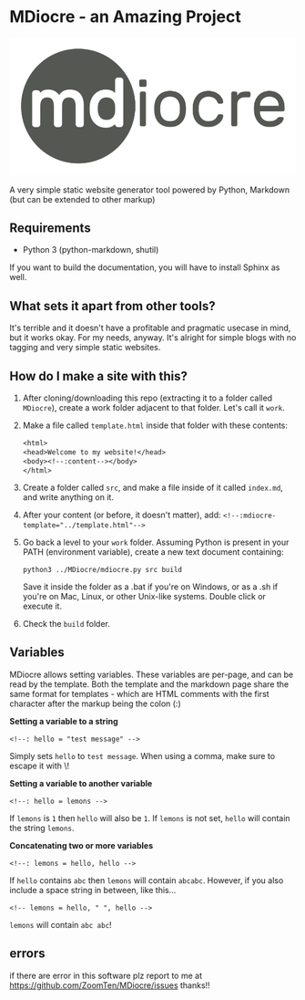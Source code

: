 # MDiocre - an Amazing Project

![MDiocre](logo.svg)

A very simple static website generator tool powered by Python, Markdown (but can be extended to other markup)

## Requirements

* Python 3 (python-markdown, shutil)

If you want to build the documentation, you will have to install Sphinx as well.

## What sets it apart from other tools?

It's terrible and it doesn't have a profitable and pragmatic usecase in mind, but it works okay. For my needs, anyway. It's alright for simple blogs with no tagging and very simple static websites.

## How do I make a site with this?

1. After cloning/downloading this repo (extracting it to a folder called `MDiocre`), create a work folder adjacent to that folder. Let's call it `work`.

2. Make a file called `template.html` inside that folder with these contents:
   
   ```
   <html>
   <head>Welcome to my website!</head>
   <body><!--:content--></body>
   </html>
   ```

3. Create a folder called `src`, and make a file inside of it called `index.md`, and write anything on it.

4. After your content (or before, it doesn't matter), add: `<!--:mdiocre-template="../template.html"-->`

5. Go back a level to your `work` folder. Assuming Python is present in your PATH (environment variable), create a new text document containing:
   
   ```
   python3 ../MDiocre/mdiocre.py src build
   ```
   
   Save it inside the folder as a .bat if you're on Windows, or as a .sh if you're on Mac, Linux, or other Unix-like systems. Double click or execute it.

6. Check the `build` folder.

## Variables

MDiocre allows setting variables. These variables are per-page, and can be read by the template. Both the template and the markdown page share the same format for templates - which are HTML comments with the first character after the markup being the colon (:)

**Setting a variable to a string**

```
<!--: hello = "test message" -->
```

Simply sets `hello` to `test message`. When using a comma, make sure to escape it with \\!

**Setting a variable to another variable**

```
<!--: hello = lemons -->
```

If `lemons` is `1` then `hello` will also be `1`. If `lemons` is not set, `hello` will contain the string `lemons`.

**Concatenating two or more variables**

```
<!--: lemons = hello, hello -->
```

If `hello` contains `abc` then `lemons` will contain `abcabc`. However, if you also include a space string in between, like this...

```
<!-- lemons = hello, " ", hello -->
```

`lemons` will contain `abc abc`!

## errors
if there are error in this software plz report to me at https://github.com/ZoomTen/MDiocre/issues thanks!!
